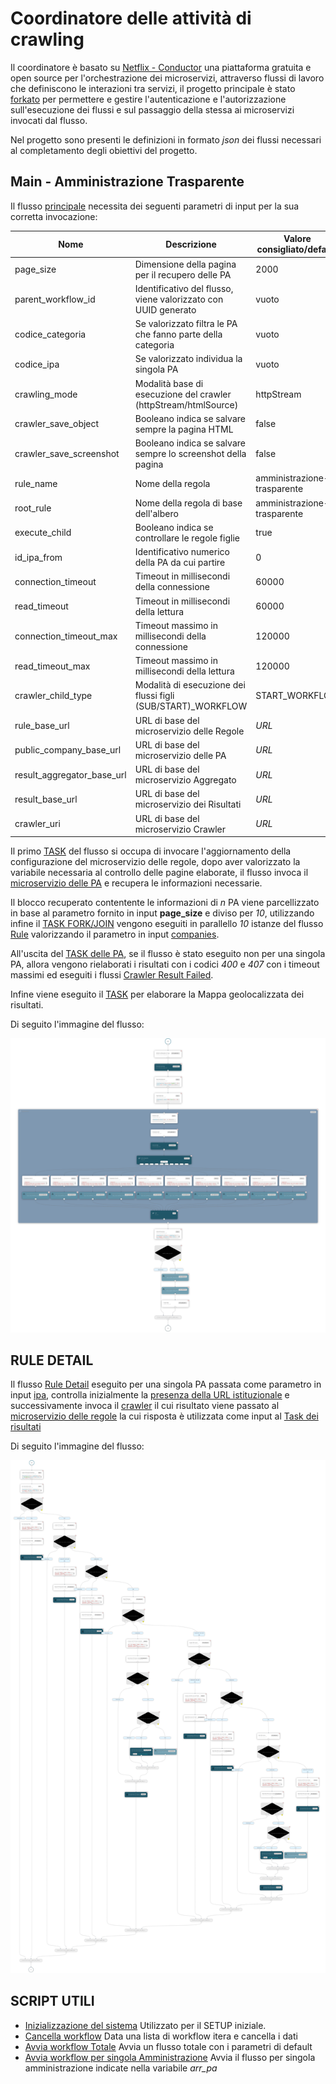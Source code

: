 # Coordinatore delle attività di crawling

Il coordinatore è basato su [Netflix - Conductor](https://conductor-oss.org) una piattaforma gratuita e open source per l'orchestrazione dei microservizi, attraverso flussi di lavoro che definiscono le interazioni tra servizi, il progetto principale è stato [forkato](https://github.com/cnr-anac/conductor) per permettere e gestire l'autenticazione e l'autorizzazione sull'esecuzione dei flussi e sul passaggio della stessa ai microservizi invocati dal flusso. 

Nel progetto sono presenti le definizioni in formato *json* dei flussi necessari al completamento degli obiettivi del progetto.

## Main - Amministrazione Trasparente

Il flusso [principale](crawler_amministrazione_trasparente.json) necessita dei seguenti parametri di input per la sua corretta invocazione:

| Nome                       | Descrizione                                                    | Valore consigliato/default  | Vuoto? |
|----------------------------|----------------------------------------------------------------|-----------------------------|--------|
| page_size                  | Dimensione della pagina per il recupero delle PA               | 2000                        | No     |
| parent_workflow_id         | Identificativo del flusso, viene valorizzato con UUID generato | vuoto                       | Si     |
| codice_categoria           | Se valorizzato filtra le PA che fanno parte della categoria    | vuoto                       | Si     |
| codice_ipa                 | Se valorizzato individua la singola PA                         | vuoto                       | Si     |
| crawling_mode              | Modalità base di esecuzione del crawler (httpStream/htmlSource)| httpStream                  | No     |
| crawler_save_object        | Booleano indica se salvare sempre la pagina HTML               | false                       | No     |
| crawler_save_screenshot    | Booleano indica se salvare sempre lo screenshot della pagina   | false                       | No     |
| rule_name                  | Nome della regola                        					  | amministrazione-trasparente | No     |
| root_rule                  | Nome della regola di base dell'albero    					  | amministrazione-trasparente | No     |
| execute_child              | Booleano indica se controllare le regole figlie                | true                        | No     |
| id_ipa_from                | Identificativo numerico della PA da cui partire                | 0                           | No     |  
| connection_timeout         | Timeout in millisecondi della connessione                      | 60000                       | No     | 
| read_timeout               | Timeout in millisecondi della lettura                          | 60000                       | No     | 
| connection_timeout_max     | Timeout massimo in millisecondi della connessione              | 120000                      | No     | 
| read_timeout_max           | Timeout massimo in millisecondi della lettura                  | 120000                      | No     | 
| crawler_child_type         | Modalità di esecuzione dei flussi figli (SUB/START)_WORKFLOW   | START_WORKFLOW              | No     |
| rule_base_url              | URL di base del microservizio delle Regole                     | *URL*                       | No     |
| public_company_base_url    | URL di base del microservizio delle PA                         | *URL*                       | No     |
| result_aggregator_base_url | URL di base del microservizio Aggregato                        | *URL*                       | No     |
| result_base_url            | URL di base del microservizio dei Risultati                    | *URL*                       | No     |
| crawler_uri                | URL di base del microservizio Crawler                          | *URL*                       | No     |

Il primo [TASK](crawler_amministrazione_trasparente.json#L8-L22) del flusso si occupa di invocare l'aggiornamento della configurazione del microservizio delle regole, dopo aver valorizzato la variabile necessaria al controllo delle pagine elaborate, il flusso invoca il [microservizio delle PA](crawler_amministrazione_trasparente.json#L71-L85) e recupera le informazioni necessarie.

Il blocco recuperato contentente le informazioni di *n* PA viene parcellizzato in base al parametro fornito in input **page_size** e diviso per *10*, utilizzando infine il [TASK FORK/JOIN](https://orkes.io/content/reference-docs/operators/fork-join) vengono eseguiti in parallello *10* istanze del flusso [Rule](rule_workflow.json) valorizzando il parametro in input [companies](rule_workflow.json#L278).        

All'uscita del [TASK delle PA](crawler_amministrazione_trasparente.json#L52-L60), se il flusso è stato eseguito non per una singola PA, allora vengono rielaborati i risultati con i codici *400* e *407* con i timeout massimi ed eseguiti i flussi [Crawler Result Failed](crawler_result_failed.json).

Infine viene eseguito il [TASK](crawler_amministrazione_trasparente.json#L581-L596) per elaborare la Mappa geolocalizzata dei risultati.  

Di seguito l'immagine del flusso:

![Main - Amministrazione Trasparente](crawler_amministrazione_trasparente.png)

## RULE DETAIL

Il flusso [Rule Detail](rule_detail_workflow.json) eseguito per una singola PA passata come parametro in input [ipa](rule_detail_workflow.json#L860), controlla inizialmente la [presenza della URL istituzionale](rule_detail_workflow.json#L19-L28) e successivamente invoca il [crawler](rule_detail_workflow.json#L38-L52) il cui risultato viene passato al [microservizio delle regole](rule_detail_workflow.json#L76-L92) la cui risposta è utilizzata come input al [Task dei risultati](rule_detail_workflow.json#L261-L277)    


Di seguito l'immagine del flusso:

![Rule Detail- Amministrazione Trasparente](rule_detail_workflow.png)


## SCRIPT UTILI

- [Inizializzazione del sistema](init.sh) Utilizzato per il SETUP iniziale.
- [Cancella workflow](delete_workflow.sh) Data una lista di workflow itera e cancella i dati
- [Avvia workflow Totale](start.sh) Avvia un flusso totale con i parametri di default
- [Avvia workflow per singola Amministrazione](start_single_pe.sh) Avvia il flusso per singola amministrazione indicate nella variabile *arr_pa*
